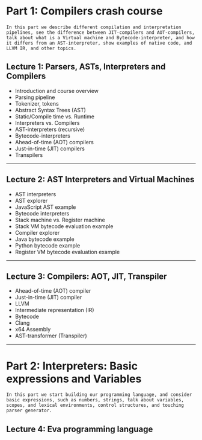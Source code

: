 # Part 1: Compilers crash course

```
In this part we describe different compilation and interpretation pipelines, see the difference between JIT-compilers and AOT-compilers, talk about what is a Virtual machine and Bytecode-interpreter, and how it differs from an AST-interpreter, show examples of native code, and LLVM IR, and other topics.
```

## Lecture 1: Parsers, ASTs, Interpreters and Compilers

- Introduction and course overview
- Parsing pipeline
- Tokenizer, tokens
- Abstract Syntax Trees (AST)
- Static/Compile time vs. Runtime
- Interpreters vs. Compilers
- AST-interpreters (recursive)
- Bytecode-interpreters
- Ahead-of-time (AOT) compilers
- Just-in-time (JIT) compilers
- Transpilers

---

## Lecture 2: AST Interpreters and Virtual Machines

- AST interpreters
- AST explorer
- JavaScript AST example
- Bytecode interpreters
- Stack machine vs. Register machine
- Stack VM bytecode evaluation example
- Compiler explorer
- Java bytecode example
- Python bytecode example
- Register VM bytecode evaluation example

---

## Lecture 3: Compilers: AOT, JIT, Transpiler

- Ahead-of-time (AOT) compiler
- Just-in-time (JIT) compiler
- LLVM
- Intermediate representation (IR)
- Bytecode
- Clang
- x64 Assembly
- AST-transformer (Transpiler)

---

# Part 2: Interpreters: Basic expressions and Variables

```
In this part we start building our programming language, and consider basic expressions, such as numbers, strings, talk about variables, scopes, and lexical environments, control structures, and touching parser generator.
```

## Lecture 4: Eva programming language
